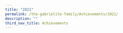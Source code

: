```yaml
---
title: "2021"
permalink: /the-gabrielite-family/Achievements/2021/
description: ""
third_nav_title: Achievements
---
```


